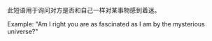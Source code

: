 此短语用于询问对方是否和自己一样对某事物感到着迷。

Example: "Am I right you are as fascinated as I am by the mysterious universe?"